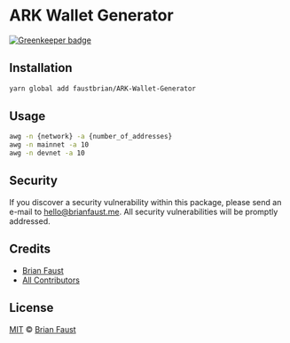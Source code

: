 # ARK Wallet Generator

[![Greenkeeper badge](https://badges.greenkeeper.io/faustbrian/ARK-Wallet-Generator.svg)](https://greenkeeper.io/)

## Installation

```bash
yarn global add faustbrian/ARK-Wallet-Generator
```

## Usage

```bash
awg -n {network} -a {number_of_addresses}
awg -n mainnet -a 10
awg -n devnet -a 10
```

## Security

If you discover a security vulnerability within this package, please send an e-mail to hello@brianfaust.me. All security vulnerabilities will be promptly addressed.

## Credits

- [Brian Faust](https://github.com/faustbrian)
- [All Contributors](../../contributors)

## License

[MIT](LICENSE) © [Brian Faust](https://brianfaust.me)
